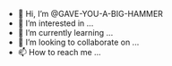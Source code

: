 - 👋 Hi, I’m @GAVE-YOU-A-BIG-HAMMER
- 👀 I’m interested in ...
- 🌱 I’m currently learning ...
- 💞️ I’m looking to collaborate on ...
- 📫 How to reach me ...

<!---
GAVE-YOU-A-BIG-HAMMER/GAVE-YOU-A-BIG-HAMMER is a ✨ special ✨ repository because its `README.md` (this file) appears on your GitHub profile.
You can click the Preview link to take a look at your changes.
--->
